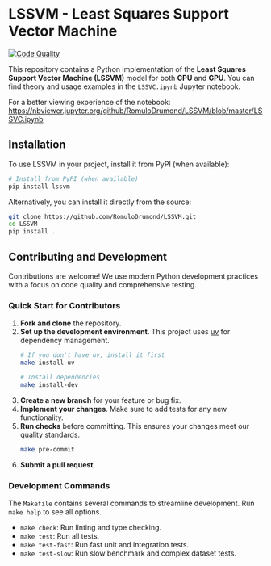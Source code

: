 # LSSVM - Least Squares Support Vector Machine

[![Code Quality](https://github.com/RomuloDrumond/LSSVM/actions/workflows/code_quality.yml/badge.svg)](https://github.com/RomuloDrumond/LSSVM/actions/workflows/code_quality.yml)

This repository contains a Python implementation of the **Least Squares Support Vector Machine (LSSVM)** model for both **CPU** and **GPU**. You can find theory and usage examples in the `LSSVC.ipynb` Jupyter notebook.

For a better viewing experience of the notebook: https://nbviewer.jupyter.org/github/RomuloDrumond/LSSVM/blob/master/LSSVC.ipynb

## Installation

To use LSSVM in your project, install it from PyPI (when available):

```bash
# Install from PyPI (when available)
pip install lssvm
```

Alternatively, you can install it directly from the source:

```bash
git clone https://github.com/RomuloDrumond/LSSVM.git
cd LSSVM
pip install .
```

## Contributing and Development

Contributions are welcome! We use modern Python development practices with a focus on code quality and comprehensive testing.

### Quick Start for Contributors

1.  **Fork and clone** the repository.
2.  **Set up the development environment**. This project uses [uv](https://docs.astral.sh/uv/) for dependency management.
    ```bash
    # If you don't have uv, install it first
    make install-uv

    # Install dependencies
    make install-dev
    ```
3.  **Create a new branch** for your feature or bug fix.
4.  **Implement your changes**. Make sure to add tests for any new functionality.
5.  **Run checks** before committing. This ensures your changes meet our quality standards.
    ```bash
    make pre-commit
    ```
6.  **Submit a pull request**.

### Development Commands

The `Makefile` contains several commands to streamline development. Run `make help` to see all options.

-   `make check`: Run linting and type checking.
-   `make test`: Run all tests.
-   `make test-fast`: Run fast unit and integration tests.
-   `make test-slow`: Run slow benchmark and complex dataset tests.
